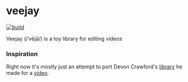 # veejay

[![build](https://github.com/jrbury/veejay/actions/workflows/build.yml/badge.svg)](https://github.com/jrbury/veejay/actions)

Veejay (/ˈvējā/) is a toy library for editing videos

### Inspiration

Right now it's mostly just an attempt to port Devon Crawford's [library](https://github.com/DevonCrawford/Video-Editing-Automation) he made for a [video](https://www.youtube.com/watch?v=0ZeO0IQaJ-A).

